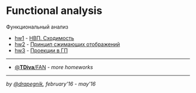 # Functional analysis
Функциональный анализ

* [hw1](https://github.com/Drapegnik/bsu/tree/master/fun/hw1) - [НВП. Сходимость](https://drapegnik.github.io/bsu/fun/hw1/hw1.pdf)
* [hw2](https://github.com/Drapegnik/bsu/tree/master/fun/hw2) - [Принцип сжимающих отображений](https://drapegnik.github.io/bsu/fun/hw2/hw2.pdf)
* [hw3](https://github.com/Drapegnik/bsu/tree/master/fun/hw3) - [Проекции в ГП](https://drapegnik.github.io/bsu/fun/hw3/hw3.pdf)

***
* [@**TDiva**/FAN](https://github.com/TDiva/FAN) - *more homeworks*
***

*by [@drapegnik](https://github.com/Drapegnik), february'16 - may'16*